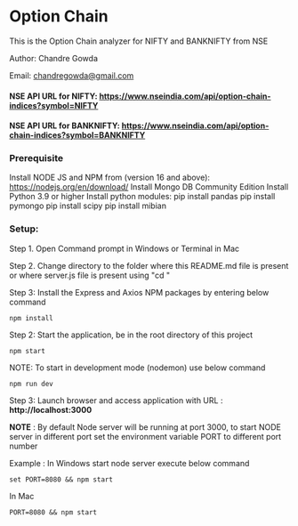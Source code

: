 # **Option Chain**

This is the Option Chain analyzer for NIFTY and BANKNIFTY from NSE

Author: Chandre Gowda

Email: chandregowda@gmail.com

#### NSE API URL for **NIFTY**: https://www.nseindia.com/api/option-chain-indices?symbol=NIFTY

#### NSE API URL for **BANKNIFTY**: https://www.nseindia.com/api/option-chain-indices?symbol=BANKNIFTY

### Prerequisite

Install NODE JS and NPM from (version 16 and above): https://nodejs.org/en/download/
Install Mongo DB Community Edition
Install Python 3.9 or higher
Install python modules:
pip install pandas
pip install pymongo
pip install scipy
pip install mibian

### Setup:

Step 1. Open Command prompt in Windows or Terminal in Mac

Step 2. Change directory to the folder where this README.md file is present or where server.js file is present using "cd <folder path>"

Step 3: Install the Express and Axios NPM packages by entering below command

`npm install`

Step 2: Start the application, be in the root directory of this project

`npm start`

NOTE: To start in development mode (nodemon) use below command

`npm run dev`

Step 3: Launch browser and access application with URL : **http://localhost:3000**

**NOTE** : By default Node server will be running at port 3000, to start NODE server in different port set the environment variable PORT to different port number

Example : In Windows start node server execute below command

`set PORT=8080 && npm start`

In Mac

`PORT=8080 && npm start`
